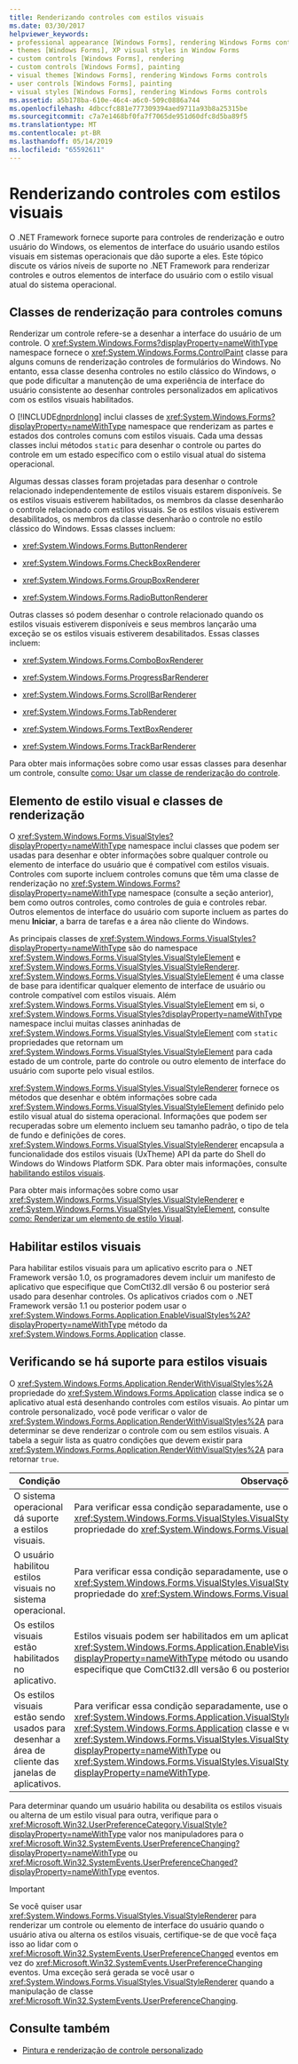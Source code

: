 ```yaml
---
title: Renderizando controles com estilos visuais
ms.date: 03/30/2017
helpviewer_keywords:
- professional appearance [Windows Forms], rendering Windows Forms controls
- themes [Windows Forms], XP visual styles in Window Forms
- custom controls [Windows Forms], rendering
- custom controls [Windows Forms], painting
- visual themes [Windows Forms], rendering Windows Forms controls
- user controls [Windows Forms], painting
- visual styles [Windows Forms], rendering Windows Forms controls
ms.assetid: a5b178ba-610e-46c4-a6c0-509c0886a744
ms.openlocfilehash: 4dbccfc881e777309394aed9711a93b8a25315be
ms.sourcegitcommit: c7a7e1468bf0fa7f7065de951d60dfc8d5ba89f5
ms.translationtype: MT
ms.contentlocale: pt-BR
ms.lasthandoff: 05/14/2019
ms.locfileid: "65592611"
---
```

# <a name="rendering-controls-with-visual-styles"></a>Renderizando controles com estilos visuais
O .NET Framework fornece suporte para controles de renderização e outro usuário do Windows, os elementos de interface do usuário usando estilos visuais em sistemas operacionais que dão suporte a eles. Este tópico discute os vários níveis de suporte no .NET Framework para renderizar controles e outros elementos de interface do usuário com o estilo visual atual do sistema operacional.  
  
## <a name="rendering-classes-for-common-controls"></a>Classes de renderização para controles comuns  
 Renderizar um controle refere-se a desenhar a interface do usuário de um controle. O <xref:System.Windows.Forms?displayProperty=nameWithType> namespace fornece o <xref:System.Windows.Forms.ControlPaint> classe para alguns comuns de renderização controles de formulários do Windows. No entanto, essa classe desenha controles no estilo clássico do Windows, o que pode dificultar a manutenção de uma experiência de interface do usuário consistente ao desenhar controles personalizados em aplicativos com os estilos visuais habilitados.  
  
 O [!INCLUDE[dnprdnlong](../../../../includes/dnprdnlong-md.md)] inclui classes de <xref:System.Windows.Forms?displayProperty=nameWithType> namespace que renderizam as partes e estados dos controles comuns com estilos visuais. Cada uma dessas classes inclui métodos `static` para desenhar o controle ou partes do controle em um estado específico com o estilo visual atual do sistema operacional.  
  
 Algumas dessas classes foram projetadas para desenhar o controle relacionado independentemente de estilos visuais estarem disponíveis. Se os estilos visuais estiverem habilitados, os membros da classe desenharão o controle relacionado com estilos visuais. Se os estilos visuais estiverem desabilitados, os membros da classe desenharão o controle no estilo clássico do Windows. Essas classes incluem:  
  
- <xref:System.Windows.Forms.ButtonRenderer>  
  
- <xref:System.Windows.Forms.CheckBoxRenderer>  
  
- <xref:System.Windows.Forms.GroupBoxRenderer>  
  
- <xref:System.Windows.Forms.RadioButtonRenderer>  
  
 Outras classes só podem desenhar o controle relacionado quando os estilos visuais estiverem disponíveis e seus membros lançarão uma exceção se os estilos visuais estiverem desabilitados. Essas classes incluem:  
  
- <xref:System.Windows.Forms.ComboBoxRenderer>  
  
- <xref:System.Windows.Forms.ProgressBarRenderer>  
  
- <xref:System.Windows.Forms.ScrollBarRenderer>  
  
- <xref:System.Windows.Forms.TabRenderer>  
  
- <xref:System.Windows.Forms.TextBoxRenderer>  
  
- <xref:System.Windows.Forms.TrackBarRenderer>  
  
 Para obter mais informações sobre como usar essas classes para desenhar um controle, consulte [como: Usar um classe de renderização do controle](how-to-use-a-control-rendering-class.md).  
  
## <a name="visual-style-element-and-rendering-classes"></a>Elemento de estilo visual e classes de renderização  
 O <xref:System.Windows.Forms.VisualStyles?displayProperty=nameWithType> namespace inclui classes que podem ser usadas para desenhar e obter informações sobre qualquer controle ou elemento de interface do usuário que é compatível com estilos visuais. Controles com suporte incluem controles comuns que têm uma classe de renderização no <xref:System.Windows.Forms?displayProperty=nameWithType> namespace (consulte a seção anterior), bem como outros controles, como controles de guia e controles rebar. Outros elementos de interface do usuário com suporte incluem as partes do menu **Iniciar**, a barra de tarefas e a área não cliente do Windows.  
  
 As principais classes de <xref:System.Windows.Forms.VisualStyles?displayProperty=nameWithType> são do namespace <xref:System.Windows.Forms.VisualStyles.VisualStyleElement> e <xref:System.Windows.Forms.VisualStyles.VisualStyleRenderer>. <xref:System.Windows.Forms.VisualStyles.VisualStyleElement> é uma classe de base para identificar qualquer elemento de interface de usuário ou controle compatível com estilos visuais. Além <xref:System.Windows.Forms.VisualStyles.VisualStyleElement> em si, o <xref:System.Windows.Forms.VisualStyles?displayProperty=nameWithType> namespace inclui muitas classes aninhadas de <xref:System.Windows.Forms.VisualStyles.VisualStyleElement> com `static` propriedades que retornam um <xref:System.Windows.Forms.VisualStyles.VisualStyleElement> para cada estado de um controle, parte do controle ou outro elemento de interface do usuário com suporte pelo visual estilos.  
  
 <xref:System.Windows.Forms.VisualStyles.VisualStyleRenderer> fornece os métodos que desenhar e obtém informações sobre cada <xref:System.Windows.Forms.VisualStyles.VisualStyleElement> definido pelo estilo visual atual do sistema operacional. Informações que podem ser recuperadas sobre um elemento incluem seu tamanho padrão, o tipo de tela de fundo e definições de cores. <xref:System.Windows.Forms.VisualStyles.VisualStyleRenderer> encapsula a funcionalidade dos estilos visuais (UxTheme) API da parte do Shell do Windows do Windows Platform SDK. Para obter mais informações, consulte [habilitando estilos visuais](/windows/desktop/controls/cookbook-overview).  
  
 Para obter mais informações sobre como usar <xref:System.Windows.Forms.VisualStyles.VisualStyleRenderer> e <xref:System.Windows.Forms.VisualStyles.VisualStyleElement>, consulte [como: Renderizar um elemento de estilo Visual](how-to-render-a-visual-style-element.md).  
  
## <a name="enabling-visual-styles"></a>Habilitar estilos visuais  
 Para habilitar estilos visuais para um aplicativo escrito para o .NET Framework versão 1.0, os programadores devem incluir um manifesto de aplicativo que especifique que ComCtl32.dll versão 6 ou posterior será usado para desenhar controles. Os aplicativos criados com o .NET Framework versão 1.1 ou posterior podem usar o <xref:System.Windows.Forms.Application.EnableVisualStyles%2A?displayProperty=nameWithType> método da <xref:System.Windows.Forms.Application> classe.  
  
## <a name="checking-for-visual-styles-support"></a>Verificando se há suporte para estilos visuais  
 O <xref:System.Windows.Forms.Application.RenderWithVisualStyles%2A> propriedade do <xref:System.Windows.Forms.Application> classe indica se o aplicativo atual está desenhando controles com estilos visuais. Ao pintar um controle personalizado, você pode verificar o valor de <xref:System.Windows.Forms.Application.RenderWithVisualStyles%2A> para determinar se deve renderizar o controle com ou sem estilos visuais. A tabela a seguir lista as quatro condições que devem existir para <xref:System.Windows.Forms.Application.RenderWithVisualStyles%2A> para retornar `true`.  
  
|Condição|Observações|  
|---------------|-----------|  
|O sistema operacional dá suporte a estilos visuais.|Para verificar essa condição separadamente, use o <xref:System.Windows.Forms.VisualStyles.VisualStyleInformation.IsSupportedByOS%2A> propriedade do <xref:System.Windows.Forms.VisualStyles.VisualStyleInformation> classe.|  
|O usuário habilitou estilos visuais no sistema operacional.|Para verificar essa condição separadamente, use o <xref:System.Windows.Forms.VisualStyles.VisualStyleInformation.IsEnabledByUser%2A> propriedade do <xref:System.Windows.Forms.VisualStyles.VisualStyleInformation> classe.|  
|Os estilos visuais estão habilitados no aplicativo.|Estilos visuais podem ser habilitados em um aplicativo chamando o <xref:System.Windows.Forms.Application.EnableVisualStyles%2A?displayProperty=nameWithType> método ou usando um aplicativo de manifesto que especifique que ComCtl32.dll versão 6 ou posterior será usado para desenhar controles.|  
|Os estilos visuais estão sendo usados para desenhar a área de cliente das janelas de aplicativos.|Para verificar essa condição separadamente, use o <xref:System.Windows.Forms.Application.VisualStyleState%2A> propriedade do <xref:System.Windows.Forms.Application> classe e verificar se ele tem o valor <xref:System.Windows.Forms.VisualStyles.VisualStyleState.ClientAreaEnabled?displayProperty=nameWithType> ou <xref:System.Windows.Forms.VisualStyles.VisualStyleState.ClientAndNonClientAreasEnabled?displayProperty=nameWithType>.|  
  
 Para determinar quando um usuário habilita ou desabilita os estilos visuais ou alterna de um estilo visual para outra, verifique para o <xref:Microsoft.Win32.UserPreferenceCategory.VisualStyle?displayProperty=nameWithType> valor nos manipuladores para o <xref:Microsoft.Win32.SystemEvents.UserPreferenceChanging?displayProperty=nameWithType> ou <xref:Microsoft.Win32.SystemEvents.UserPreferenceChanged?displayProperty=nameWithType> eventos.  
  
> [!IMPORTANT]
>  Se você quiser usar <xref:System.Windows.Forms.VisualStyles.VisualStyleRenderer> para renderizar um controle ou elemento de interface do usuário quando o usuário ativa ou alterna os estilos visuais, certifique-se de que você faça isso ao lidar com o <xref:Microsoft.Win32.SystemEvents.UserPreferenceChanged> eventos em vez do <xref:Microsoft.Win32.SystemEvents.UserPreferenceChanging> eventos. Uma exceção será gerada se você usar o <xref:System.Windows.Forms.VisualStyles.VisualStyleRenderer> quando a manipulação de classe <xref:Microsoft.Win32.SystemEvents.UserPreferenceChanging>.  
  
## <a name="see-also"></a>Consulte também

- [Pintura e renderização de controle personalizado](custom-control-painting-and-rendering.md)
